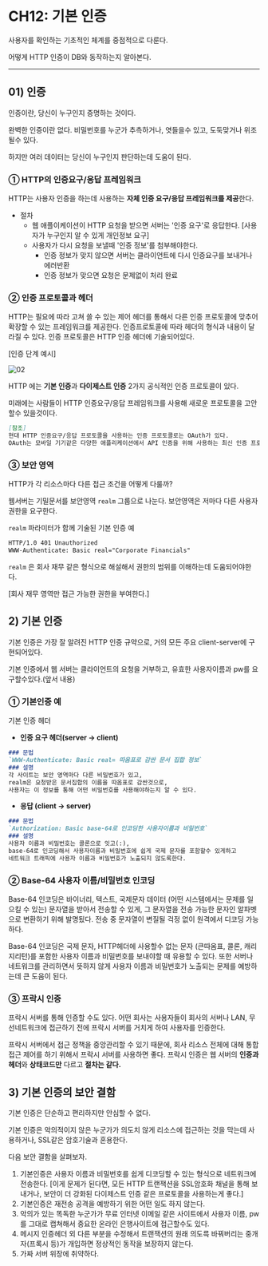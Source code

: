 # CH12: 기본 인증

사용자를 확인하는 기초적인 체계를 중점적으로 다룬다.

어떻게 HTTP 인증이 DB와 동작하는지 알아본다.

---

## 01) 인증

인증이란, 당신이 누구인지 증명하는 것이다. 

완벽한 인증이란 없다. 비밀번호를 누군가 추측하거나, 엿들을수 있고, 도둑맞거나 위조될수 있다.

하지만 여러 데이터는 당신이 누구인지 판단하는데 도움이 된다.

### ① HTTP의 인증요구/응답 프레임워크

HTTP는 사용자 인증을 하는데 사용하는 **자체 인증 요구/응답 프레임워크를 제공**한다.

- 절차
    - 웹 애플이케이션이 HTTP 요청을 받으면 서버는 '인증 요구'로 응답한다.
    [사용자가 누구인지 알 수 있게 개인정보 요구]
    - 사용자가 다시 요청을 보낼때 '인증 정보'를 첨부해야한다.
        - 인증 정보가 맞지 않으면 서버는 클라이언트에 다시 인증요구를 보내거나 에러반환
        - 인증 정보가 맞으면 요청은 문제없이 처리 완료

### ② 인증 프로토콜과 헤더

HTTP는 필요에 따라 고쳐 쓸 수 있는 제어 헤더를 통해서 다른 인증 프로토콜에 맞추어 확장할 수 있는 프레임워크를 제공한다. 인증프로토콜에 따라 헤더의 형식과 내용이 달라질 수 있다. 인증 프로토콜은 HTTP 인증 헤더에 기술되어있다.

[인증 단계 예시]

![02](https://www.notion.so/image/https%3A%2F%2Fs3-us-west-2.amazonaws.com%2Fsecure.notion-static.com%2Fb8f7c1c0-a237-4c0b-b217-c94bb5567c21%2FUntitled.png?table=block&id=9049edcc-f1aa-449b-a49c-5dbe19373c11&spaceId=da06fe4c-dbc0-451e-a09d-8fe561a808ae&width=2220&userId=&cache=v2)

HTTP 에는 **기본 인증**과 **다이제스트 인증** 2가지 공식적인 인증 프로토콜이 있다.

미래에는 사람들이 HTTP 인증요구/응답 프레임워크를 사용해 새로운 프로토콜을 고안할수 있을것이다.

```markdown
[참조]
현대 HTTP 인증요구/응답 프로토콜을 사용하는 인증 프로토콜로는 OAuth가 있다.
OAuth는 모바일 기기같은 다양한 애플리케이션에서 API 인증을 위해 사용하는 최신 인증 프로토콜이다.
```

### ③ 보안 영역

HTTP가 각 리소스마다 다른 접근 조건을 어떻게 다룰까?

웹서버는 기밀문서를 보안영역 `realm` 그룹으로 나눈다. 보안영역은 저마다 다른 사용자 권한을 요구한다.

`realm` 파라미터가 함께 기술된 기본 인증 예

```markdown
HTTP/1.0 401 Unauthorized
WWW-Authenticate: Basic real="Corporate Financials"
```

`realm` 은 회사 재무 같은 형식으로 해설해서 권한의 범위를 이해하는데 도움되어야한다.

[회사 재무 영역만 접근 가능한 권한을 부여한다.]

## 2) 기본 인증

기본 인증은 가장 잘 알려진 HTTP 인증 규약으로, 거의 모든 주요 client-server에 구현되어있다.

기본 인증에서 웹 서버는 클라이언트의 요청을 거부하고, 유효한 사용자이름과 pw를 요구할수있다.(앞서 내용)

### ① 기본인증 예

기본 인증 헤더

- **인증 요구 헤더(server → client)**

```markdown
### 문법
`WWW-Authenticate: Basic real= 따옴표로 감싼 문서 집합 정보`
### 설명
각 사이트는 보안 영역마다 다른 비밀번호가 있고, 
realm은 요청받은 문서집합의 이름을 따옴표로 감싼것으로, 
사용자는 이 정보를 통해 어떤 비밀번호를 사용해야하는지 알 수 있다.
```

- **응답 (client → server)**

```markdown
### 문법
`Authorization: Basic base-64로 인코딩한 사용자이름과 비밀번호`
### 설명
사용자 이름과 비밀번호는 콜론으로 잇고(:),
base-64로 인코딩해서 사용자이름과 비밀번호에 쉽게 국제 문자를 포함할수 있게하고
네트워크 트래픽에 사용자 이름과 비밀번호가 노출되지 않도록한다.
```

### ② Base-64 사용자 이름/비밀번호 인코딩

Base-64 인코딩은 바이너리, 텍스트, 국제문자 데이터 (어떤 시스템에서는 문제를 일으킬 수 있는) 문자열을 받아서 전송할 수 있게, 그 문자열을 전송 가능한 문자인 알파벳으로 변환하기 위해 발명됬다. 전송 중 문자열이 변질될 걱정 없이 원격에서 디코딩 가능하다.

Base-64 인코딩은 국제 문자, HTTP헤더에 사용할수 없는 문자 (큰따옴표, 콜론, 캐리지리턴)를 포함한 사용자 이름과 비밀번호를 보내야할 때 유용할 수 있다. 또한 서버나 네트워크를 관리하면서 뜻하지 않게 사용자 이름과 비밀번호가 노출되는 문제를 예방하는데 큰 도움이 된다.

### ③ 프락시 인증

프락시 서버를 통해 인증할 수도 있다. 어떤 회사는 사용자들이 회사의 서버나 LAN, 무선네트워크에 접근하기 전에 프락시 서버를 거치게 하여 사용자를 인증한다.

프락시 서버에서 접근 정책을 중앙관리할 수 있기 때문에, 회사 리소스 전체에 대해 통합 접근 제어를 하기 위해서 프락시 서버를 사용하면 좋다. 프락시 인증은 웹 서버의 **인증과 헤더**와 **상태코드만** 다르고 **절차는 같다.**

## 3) 기본 인증의 보안 결함

기본 인증은 단순하고 편리하지만 안심할 수 없다.

기본 인증은 악의적이지 않은 누군가가 의도치 않게 리소스에 접근하는 것을 막는데 사용하거나, SSL같은 암호기술과 혼용한다.

다음 보안 결함을 살펴보자.

1. 기본인증은 사용자 이름과 비밀번호를 쉽게 디코딩할 수 있는 형식으로 네트워크에 전송한다.
[이게 문제가 된다면, 모든 HTTP 트랜잭션을 SSL암호화 채널을 통해 보내거나, 보안이 더 강화된 다이제스트 인증 같은 프로토콜을 사용하는게 좋다.]
2. 기본인증은 재전송 공격을 예방하기 위한 어떤 일도 하지 않는다.
3. 악의가 있는 똑독한 누군가가 무료 인터넷 이메일 같은 사이트에서 사용자 이름, pw 를 그대로 캡쳐해서 중요한 온라인 은행사이트에 접근할수도 있다.
4. 메시지 인증헤더 외 다른 부분을 수정해서 트랜잭션의 원래 의도륵 바꿔버리는 중개자(프록시 등)가 개입하면 정상적인 동작을 보장하지 않는다.
5. 가짜 서버 위장에 취약하다.